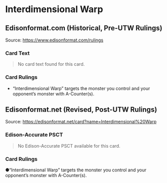 # Interdimensional Warp

## Edisonformat.com (Historical, Pre-UTW Rulings)

Source: https://www.edisonformat.com/rulings

### Card Text

> No card text found for this card.

### Card Rulings

*   “Interdimensional Warp” targets the monster you control and your opponent’s monster with A-Counter(s).

## Edisonformat.net (Revised, Post-UTW Rulings)

Source: https://edisonformat.net/card?name=Interdimensional%20Warp

### Edison-Accurate PSCT

> No Edison-Accurate PSCT available for this card.

### Card Rulings

●“Interdimensional Warp” targets the monster you control and your opponent’s monster with A-Counter(s).
            